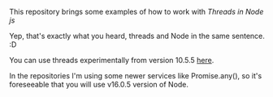 This repository brings some examples of how to work with *Threads in Node js*

Yep, that's exactly what you heard, threads and Node in the same sentence. :D


You can use threads experimentally from version 10.5.5 [here](https://nodejs.org/api/worker_threads.html).

In the repositories I'm using some newer services like Promise.any(), so it's foreseeable that you will use v16.0.5 version of Node.

